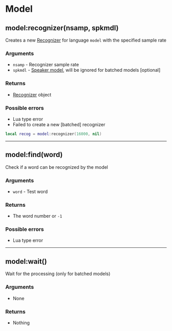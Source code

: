 # Model

## model:recognizer(nsamp, spkmdl)

Creates a new [Recognizer](./Recognizer.md) for language `model` with the specified sample rate

### Arguments
- `nsamp` - Recognizer sample rate
- `spkmdl` - [Speaker model](./SpeakerModel.md), will be ignored for batched models [optional]

### Returns
- [Recognizer](./Recognizer.md) object

### Possible errors
- Lua type error
- Failed to create a new [batched] recognizer

```lua
local recog = model:recognizer(16000, nil)
```

---

## model:find(word)

Check if a word can be recognized by the model

### Arguments
- `word` - Test word

### Returns
- The word number or `-1`

### Possible errors
- Lua type error

---

## model:wait()

Wait for the processing (only for batched models)

### Arguments
- None

### Returns
- Nothing
